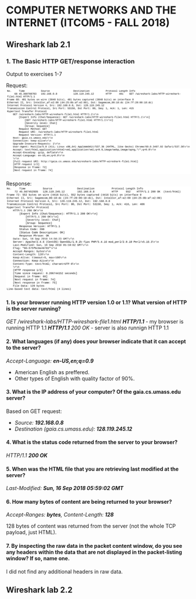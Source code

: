 # COMPUTER NETWORKS AND THE INTERNET (ITCOM5 - FALL 2018)
## Wireshark lab 2.1
### 1. The Basic HTTP GET/response interaction
Output to exercises 1-7

Request:
![](resources/2_1_request.png)

Response:
![](resources/2_1_response.png)

#### 1. Is your browser running HTTP version 1.0 or 1.1? What version of HTTP is the server running?
*GET /wireshark-labs/HTTP-wireshark-file1.html **HTTP/1.1*** - my browser is running HTTP 1.1
***HTTP/1.1** 200 OK* - server is also runnign HTTP 1.1
#### 2. What languages (if any) does your browser indicate that it can accept to the server?
*Accept-Language: **en-US,en;q=0.9***
* American English as preffered.
* Other types of English with quality factor of 90%.
#### 3. What is the IP address of your computer? Of the gaia.cs.umass.edu server?
Based on GET request:
* *Source: **192.168.0.8***
* *Destination (gaia.cs.umass.edu): **128.119.245.12***
#### 4. What is the status code returned from the server to your browser?
*HTTP/1.1 **200 OK***
#### 5. When was the HTML file that you are retrieving last modified at the server?
*Last-Modified: **Sun, 16 Sep 2018 05:59:02 GMT*** 
#### 6. How many bytes of content are being returned to your browser?
*Accept-Ranges: **bytes**, Content-Length: **128***

128 bytes of content was returned from the server (not the whole TCP payload, just HTML).
#### 7. By inspecting the raw data in the packet content window, do you see any headers within the data that are not displayed in the packet-listing window? If so, name one.
I did not find any additional headers in raw data.

### 









## Wireshark lab 2.2